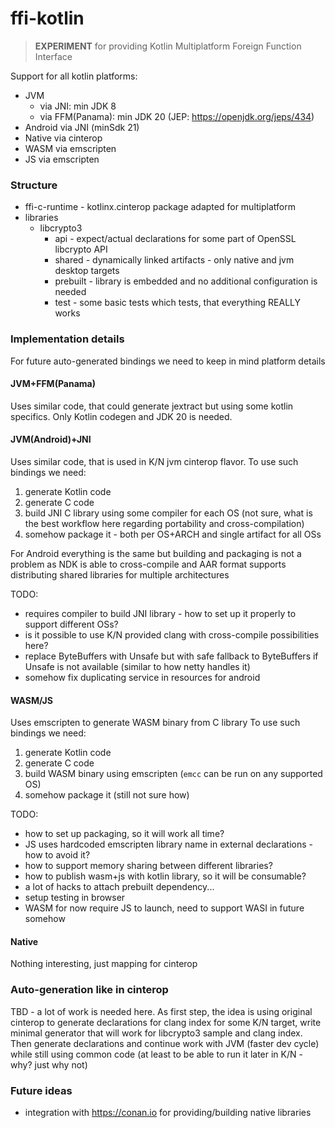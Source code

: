 # ffi-kotlin

> **EXPERIMENT** for providing Kotlin Multiplatform Foreign Function Interface

Support for all kotlin platforms:

* JVM
    * via JNI: min JDK 8
    * via FFM(Panama): min JDK 20 (JEP: https://openjdk.org/jeps/434)
* Android via JNI (minSdk 21)
* Native via cinterop
* WASM via emscripten
* JS via emscripten

### Structure

* ffi-c-runtime - kotlinx.cinterop package adapted for multiplatform
* libraries
    * libcrypto3
        * api - expect/actual declarations for some part of OpenSSL libcrypto API
        * shared - dynamically linked artifacts - only native and jvm desktop targets
        * prebuilt - library is embedded and no additional configuration is needed
        * test - some basic tests which tests, that everything REALLY works

### Implementation details

For future auto-generated bindings we need to keep in mind platform details

#### JVM+FFM(Panama)

Uses similar code, that could generate jextract but using some kotlin specifics.
Only Kotlin codegen and JDK 20 is needed.

#### JVM(Android)+JNI

Uses similar code, that is used in K/N jvm cinterop flavor.
To use such bindings we need:

1. generate Kotlin code
2. generate C code
3. build JNI C library using some compiler for each OS
   (not sure, what is the best workflow here regarding portability and cross-compilation)
4. somehow package it - both per OS+ARCH and single artifact for all OSs

For Android everything is the same
but building and packaging is not a problem
as NDK is able to cross-compile
and AAR format supports distributing shared libraries for multiple architectures

TODO:

* requires compiler to build JNI library - how to set up it properly to support different OSs?
* is it possible to use K/N provided clang with cross-compile possibilities here?
* replace ByteBuffers with Unsafe but with safe fallback to ByteBuffers if Unsafe is not available
  (similar to how netty handles it)
* somehow fix duplicating service in resources for android

#### WASM/JS

Uses emscripten to generate WASM binary from C library
To use such bindings we need:

1. generate Kotlin code
2. generate C code
3. build WASM binary using emscripten (`emcc` can be run on any supported OS)
4. somehow package it (still not sure how)

TODO:

* how to set up packaging, so it will work all time?
* JS uses hardcoded emscripten library name in external declarations - how to avoid it?
* how to support memory sharing between different libraries?
* how to publish wasm+js with kotlin library, so it will be consumable?
* a lot of hacks to attach prebuilt dependency...
* setup testing in browser
* WASM for now require JS to launch, need to support WASI in future somehow

#### Native

Nothing interesting, just mapping for cinterop

### Auto-generation like in cinterop

TBD - a lot of work is needed here.
As first step, the idea is using original cinterop to generate declarations for clang index for some K/N target,
write minimal generator that will work for libcrypto3 sample and clang index.
Then generate declarations and continue work with JVM (faster dev cycle) while still using common code
(at least to be able to run it later in K/N - why? just why not)

### Future ideas

* integration with https://conan.io for providing/building native libraries
